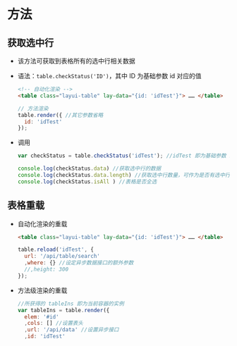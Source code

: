 # 方法

## 获取选中行

*   该方法可获取到表格所有的选中行相关数据

*   语法：`table.checkStatus('ID')`，其中 ID 为基础参数 id 对应的值

    ```html
    <!-- 自动化渲染 -->
    <table class="layui-table" lay-data="{id: 'idTest'}"> …… </table>
    ```

    ```javascript
    // 方法渲染
    table.render({ //其它参数省略
      id: 'idTest'
    });
    ```

*   调用

    ```javascript
    var checkStatus = table.checkStatus('idTest'); //idTest 即为基础参数 id 对应的值

    console.log(checkStatus.data) //获取选中行的数据
    console.log(checkStatus.data.length) //获取选中行数量，可作为是否有选中行的条件
    console.log(checkStatus.isAll ) //表格是否全选
    ```

## 表格重载

*   自动化渲染的重载

    ```html
    <table class="layui-table" lay-data="{id: 'idTest'}"> …… </table>
    ```

    ```javascript
    table.reload('idTest', {
      url: '/api/table/search'
      ,where: {} //设定异步数据接口的额外参数
      //,height: 300
    });
    ```

*   方法级渲染的重载

    ```javascript
    //所获得的 tableIns 即为当前容器的实例
    var tableIns = table.render({
      elem: '#id'
      ,cols: [] //设置表头
      ,url: '/api/data' //设置异步接口
      ,id: 'idTest'
    ```
